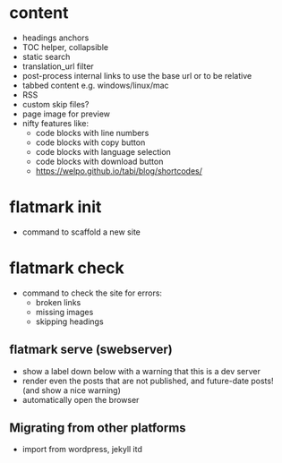 


# content
- headings anchors
- TOC helper, collapsible
- static search
- translation_url filter
- post-process internal links to use the base url or to be relative
- tabbed content e.g. windows/linux/mac
- RSS
- custom skip files?
- page image for preview
- nifty features like:
  - code blocks with line numbers
  - code blocks with copy button
  - code blocks with language selection
  - code blocks with download button
  - https://welpo.github.io/tabi/blog/shortcodes/


# flatmark init
- command to scaffold a new site

# flatmark check
- command to check the site for errors:
  - broken links
  - missing images
  - skipping headings 


## flatmark serve (swebserver)
- show a label down below with a warning that this is a dev server
- render even the posts that are not published, and future-date posts! (and show a nice warning)
- automatically open the browser


## Migrating from other platforms
- import from wordpress, jekyll itd




